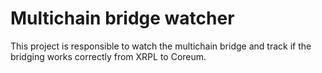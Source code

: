 # Multichain bridge watcher
This project is responsible to watch the multichain bridge and track if the bridging works
correctly from XRPL to Coreum.
